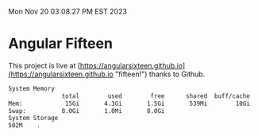 Mon Nov 20 03:08:27 PM EST 2023

# Angular Fifteen


This project is live at [https://angularsixteen.github.io](https://angularsixteen.github.io "fifteen!") thanks to Github.

```bash
System Memory
               total        used        free      shared  buff/cache   available
Mem:            15Gi       4.3Gi       1.5Gi       539Mi        10Gi        10Gi
Swap:          8.0Gi       1.0Mi       8.0Gi
System Storage
502M	.
```
```bash
